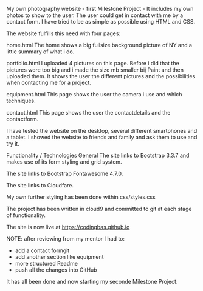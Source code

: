 My own photography website - first Milestone Project -
It includes my own photos to show to the user. The user could get in contact with me by a contact form.
I have tried to be as simple as possible using HTML and CSS.

The website fulfills this need with four pages:

home.html
The home shows a big fullsize background picture of NY and a little summary of what i do.

portfolio.html
I uploaded 4 pictures on this page. Before i did that the pictures were too big and i made the size mb smaller bij Paint and then uploaded them. 
It shows the user the different pictures and the possibilities when contacting me for a project.

equipment.html
This page shows the user the camera i use and which techniques.

contact.html
This page shows the user the contactdetails and the contactform.

I have tested the website on the desktop, several different smartphones and a tablet. I showed the website to friends and family and ask them to use and try it.


Functionality / Technologies
General
The site links to Bootstrap 3.3.7 and makes use of its form styling and grid system.

The site links to Bootstrap Fontawesome 4.7.0.

The site links to Cloudfare.

My own further styling has been done within css/styles.css

The project has been written in cloud9 and committed to git at each stage of functionality.

The site is now live at https://codingbas.github.io

NOTE:
after reviewing from my mentor I had to:
- add a contact formgit
- add another section like equipment
- more structured Readme
- push all the changes into GitHub

It has all been done and now starting my seconde Milestone Project. 